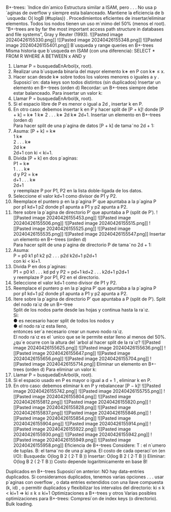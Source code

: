 B+-trees: ´Indice din´amico
Estructura similar a ISAM, pero . . .
No usa p´aginas de overflow y siempre esta balanceado.
Mantiene la eficiencia de b´usqueda: O( logB (#tuplas)) .
Procedimientos eficientes de insertar/eliminar elementos.
Todos los nodos tienen un uso m´ınimo del 50% (menos el root).
“B+-trees are by far the most important access path structure in
databases and file systems”, Gray y Reuter (1993).
![[Pasted image 20240426155330.png]]
![[Pasted image 20240426155348.png]]
![[Pasted image 20240426155401.png]]
B´usqueda y range queries en B+-trees
Misma historia que b´usqueda en ISAM (con una diferencia):
SELECT *
FROM R
WHERE A BETWEEN x AND y
1. Llamar P = busquedaEnArbol(x, root).
2. Realizar una b´usqueda binaria del mayor elemento k∗ en P con k∗ ≤ x.
3. Hacer scan desde k∗ sobre todos los valores menores o iguales a y .
Suposici´on: data keys son todos distintos (sin duplicados)
Insertar un elemento en B+-trees (orden d)
Recordar: un B+-trees siempre debe estar balanceado.
Para insertar un valor k:
1. Llamar P = busquedaEnArbol(k, root).
2. Si el espacio libre de P es menor o igual a 2d , insertar k en P.
3. En otro caso: debemos insertar k en P y hacer split de [P + k]!
donde [P + k] = k∗
1 k∗
2 . . . k∗
2d k∗
2d+1.
Insertar un elemento en B+-trees (orden d)  
Para hacer split de una p´agina de datos [P + k] de tama˜no 2d + 1:  
1. Asuma: [P + k] = k∗  
1 k∗  
2 . . . k∗  
2d k∗  
2d+1 con ki < ki+1.  
2. Divida [P + k] en dos p´aginas:  
P1 = k∗  
1 . . . k∗  
d y P2 = k∗  
d+1 . . . k∗  
2d+1  
y reemplaze P por P1, P2 en la lista doble-ligada de los datos.  
3. Seleccione el valor kd+1 como divisor de P1 y P2.  
4. Reemplace el puntero p en la p´agina P′ que apuntaba a la p´agina P  
por p1 kd+1 p2 donde p1 apunta a P1 y p2 apunta a P2.  
5. Itere sobre la p´agina de directorio P′ que apuntaba a P (split de P′).
![[Pasted image 20240426155453.png]]
![[Pasted image 20240426155506.png]]
![[Pasted image 20240426155515.png]]
![[Pasted image 20240426155525.png]]
![[Pasted image 20240426155535.png]]
![[Pasted image 20240426155547.png]]
Insertar un elemento en B+-trees (orden d)  
Para hacer split de una p´agina de directorio P de tama˜no 2d + 1:  
1. Asuma:  
P = p0 k1 p1 k2 p2 . . . p2d k2d+1 p2d+1  
con ki < ki+1.  
2. Divida P en dos p´aginas:  
P1 = p0 k1 . . . kd pd y P2 = pd+1 kd+2 . . . k2d+1 p2d+1  
y reemplaze P por P1, P2 en el directorio.  
3. Seleccione el valor kd+1 como divisor de P1 y P2.  
4. Reemplace el puntero p en la p´agina P′ que apuntaba a la p´agina P  
por p1 kd+1 p2 donde p1 apunta a P1 y p2 apunta a P2.  
5. Itere sobre la p´agina de directorio P′ que apuntaba a P (split de P′).
Split del nodo ra´ız de un B+-tree  
Split de los nodos parte desde las hojas y continua hasta la ra´ız.  
Si:  
● es necesario hacer split de todos los nodos y  
● el nodo ra´ız esta lleno,  
entonces ser´a necesario crear un nuevo nodo ra´ız.  
El nodo ra´ız es el ´unico que se le permite estar lleno al menos del 50%.  
¿qu´e ocurre con la altura del ´arbol al hacer split de la ra´ız?
![[Pasted image 20240426155625.png]]
![[Pasted image 20240426155636.png]]
![[Pasted image 20240426155647.png]]
![[Pasted image 20240426155656.png]]
![[Pasted image 20240426155704.png]]
![[Pasted image 20240426155714.png]]
Eliminar un elemento en B+-trees (orden d)
Para eliminar un valor k:
1. Llamar P = busquedaEnArbol(k, root).
2. Si el espacio usado en P es mayor o igual a d + 1 , eliminar k en P.
3. En otro caso: debemos eliminar k en P y rebalancear [P − k]!
![[Pasted image 20240426155742.png]]
![[Pasted image 20240426155755.png]]
![[Pasted image 20240426155804.png]]
![[Pasted image 20240426155812.png]]
![[Pasted image 20240426155820.png]]
![[Pasted image 20240426155828.png]]
![[Pasted image 20240426155837.png]]
![[Pasted image 20240426155846.png]]
![[Pasted image 20240426155854.png]]
![[Pasted image 20240426155904.png]]
![[Pasted image 20240426155914.png]]
![[Pasted image 20240426155922.png]]
![[Pasted image 20240426155930.png]]
![[Pasted image 20240426155942.png]]
![[Pasted image 20240426155949.png]]
![[Pasted image 20240426155958.png]]
Eficiencia de B+-trees
Considere:
T : el n´umero de tuplas.
B: el tama˜no de una p´agina.
El costo de cada operaci´on (en I/O):
Busqueda: O(log B
2
( 2⋅T
B ))
Insertar: O(log B
2
( 2⋅T
B ))
Eliminar: O(log B
2
( 2⋅T
B ))
Costo depende logaritmicamente en base B!

Duplicados en B+-trees
Suposici´on anterior: NO hay data-entries duplicados.
Si consideramos duplicados, tenemos varias opciones . . .
usar p´aginas con overflow , o
data entries extendidos con una llave compuesta (k, id) , o
permitir duplicados y flexibilizar los intervalos del directorio:
ki ≤ k < ki+1 ⇒ ki ≤ k ≤ ki+1
Optimizaciones a B+-trees y otros
Varias posibles optimizaciones para B+-trees:
Compresi´on de index keys (o directorio).
Bulk loading.